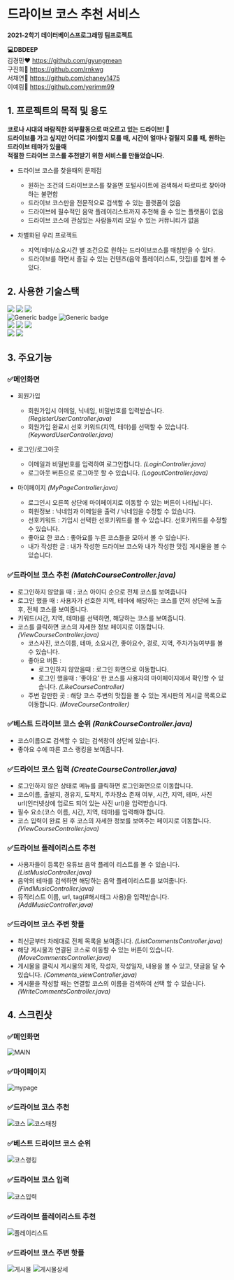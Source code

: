 # 드라이브 코스 추천 서비스
**2021-2학기 데이터베이스프로그래밍 팀프로젝트**  
  
**:computer:DBDEEP**  
김경민:heart: https://github.com/gyungmean  
구진희:purple_heart: https://github.com/rnkwg  
서채연:yellow_heart: https://github.com/chaney1475  
이예림:blue_heart: https://github.com/yerimm99  

## 1. 프로젝트의 목적 및 용도
**코로나 시대의 바람직한 외부활동으로 떠오르고 있는 드라이브! :car:  
드라이브를 가고 싶지만 어디로 가야할지 모를 때, 시간이 얼마나 걸릴지 모를 때, 원하는 드라이브 테마가 있을때  
적절한 드라이브 코스를 추천받기 위한 서비스를 만들었습니다.**

- 드라이브 코스를 찾을때의 문제점
 	- 원하는 조건의 드라이브코스를 찾을면 포털사이트에 검색해서 따로따로 찾아야하는 불편함
	- 드라이브 코스만을 전문적으로 검색할 수 있는 플랫폼이 없음 
	- 드라이브에 필수적인 음악 플레이리스트까지 추천해 줄 수 있는 플랫폼이 없음
	- 드라이브 코스에 관심있는 사람들끼리 모일 수 있는 커뮤니티가 없음

- 차별화된 우리 프로젝트
	- 지역/테마/소요시간 별 조건으로 원하는 드라이브코스를 매칭받을 수 있다.
	- 드라이브를 하면서 즐길 수 있는 컨텐츠(음악 플레이리스트, 맛집)를 함께 볼 수 있다.

## 2. 사용한 기술스택

<img src="https://img.shields.io/badge/Java-007396?style=for-the-badge&logo=java&logoColor=white"/> <img src="https://img.shields.io/badge/EclipseIDE-2C2255?style=for-the-badge&logo=eclipseIDE&logoColor=white"/>
<img src="https://img.shields.io/badge/oracle-F80000?style=for-the-badge&logo=oracle&logoColor=white"/>  
![Generic badge](http://img.shields.io/badge/ERWIN-509EE3?style=for-the-badge)
![Generic badge](http://img.shields.io/badge/mybatis-red?style=for-the-badge)  
<img src="https://img.shields.io/badge/HTML5-E34F26?style=for-the-badge&logo=HTML5&logoColor=white"/>
<img src="https://img.shields.io/badge/css3-1572B6?style=for-the-badge&logo=css3&logoColor=white"/>
<img src="https://img.shields.io/badge/JavaScript-F7DF1E?style=for-the-badge&logo=JavaScript&logoColor=black"/>  
<img src="https://img.shields.io/badge/googlemeet-00897B?style=for-the-badge&logo=googlemeet&logoColor=white"/>
<img src="https://img.shields.io/badge/github-181717?style=for-the-badge&logo=github&logoColor=white"/>


## 3. 주요기능
###  :white_check_mark:메인화면
- 회원가입
  - 회원가입시 이메일, 닉네임, 비밀번호를 입력받습니다. *(RegisterUserController.java)*
  - 회원가입 완료시 선호 키워드(지역, 테마)를 선택할 수 있습니다. *(KeywordUserController.java)*

- 로그인/로그아웃
  - 이메일과 비밀번호를 입력하여 로그인합니다. *(LoginController.java)*
  - 로그아웃 버튼으로 로그아웃 할 수 있습니다. *(LogoutController.java)*

- 마이페이지 *(MyPageController.java)*
  - 로그인시 오른쪽 상단에 마이페이지로 이동할 수 있는 버튼이 나타납니다.
  - 회원정보 : 닉네임과 이메일을 출력 / 닉네임을 수정할 수 있습니다.
  - 선호키워드 : 가입시 선택한 선호키워드를 볼 수 있습니다. 선호키워드를 수정할 수 있습니다.
  - 좋아요 한 코스 : 좋아요를 누른 코스들을 모아서 볼 수 있습니다.
  - 내가 작성한 글 : 내가 작성한 드라이브 코스와 내가 작성한 맛집 게시물을 볼 수 있습니다.

###  :white_check_mark:드라이브 코스 추천 *(MatchCourseController.java)*
- 로그인하지 않았을 때 : 코스 아이디 순으로 전체 코스를 보여줍니다
- 로그인 했을 때 : 사용자가 선호한 지역, 테마에 해당하는 코스를 먼저 상단에 노출 후, 전체 코스를 보여줍니다. 
- 키워드(시간, 지역, 테마)를 선택하면, 해당하는 코스를 보여줍니다. 
- 코스를 클릭하면 코스의 자세한 정보 페이지로 이동합니다. *(ViewCourseController.java)*
	- 코스사진, 코스이름, 테마, 소요시간, 좋아요수, 경로, 지역, 주차가능여부를 볼 수 있습니다.
	- 좋아요 버튼 : 
	  - 로그인하지 않았을때 : 로그인 화면으로 이동합니다.
	  - 로그인 했을때 : ‘좋아요’ 한 코스를 사용자의 마이페이지에서 확인할 수 있습니다. *(LikeCourseController)*
	- 주변 갈만한 곳 : 해당 코스 주변의 맛집을 볼 수 있는 게시판의 게시글 목록으로 이동합니다. *(MoveCourseController)*

###  :white_check_mark:베스트 드라이브 코스 순위 *(RankCourseController.java)*
- 코스이름으로 검색할 수 있는 검색창이 상단에 있습니다.
- 좋아요 수에 따른 코스 랭킹을 보여줍니다.

###  :white_check_mark:드라이브 코스 입력 *(CreateCourseController.java)*
- 로그인하지 않은 상태로 메뉴를 클릭하면 로그인화면으로 이동합니다.
- 코스이름, 출발지, 경유지, 도착지, 주차장소 존재 여부, 시간, 지역, 테마, 사진url(인터넷상에 업로드 되어 있는 사진 url)을 입력받습니다.
- 필수 요소(코스 이름, 시간, 지역, 테마)를 입력해야 합니다.
- 코스 입력이 완료 된 후 코스의 자세한 정보를 보여주는 페이지로 이동합니다. *(ViewCourseController.java)*

###  :white_check_mark:드라이브 플레이리스트 추천
- 사용자들이 등록한 유튜브 음악 플레이 리스트를 볼 수 있습니다. *(ListMusicController.java)*
- 음악의 테마를 검색하면 해당하는 음악 플레이리스트를 보여줍니다. *(FindMusicController.java)*
- 뮤직리스트 이름, url, tag(#해시태그 사용)을 입력받습니다. *(AddMusicController.java)*

###  :white_check_mark:드라이브 코스 주변 핫플
- 최신글부터 차례대로 전체 목록을 보여줍니다. *(ListCommentsController.java)*
- 해당 게시물과 연결된 코스로 이동할 수 있는 버튼이 있습니다. *(MoveCommentsController.java)*
- 게시물을 클릭시 게시물의 제목, 작성자, 작성일자, 내용을 볼 수 있고, 댓글을 달 수 있습니다. *(Comments_viewController.java)*
- 게시물을 작성할 때는 연결할 코스의 이름을 검색하여 선택 할 수 있습니다. *(WriteCommentsController.java)*


## 4. 스크린샷
###  :white_check_mark:메인화면
![MAIN](https://user-images.githubusercontent.com/70059000/155846838-44034812-7e49-40d2-a01b-c107ee35eee1.png)
###  :white_check_mark:마이페이지
![mypage](https://user-images.githubusercontent.com/70059000/155847333-7c83ff4e-c3ee-4837-89e9-27d499774c7f.png)
###  :white_check_mark:드라이브 코스 추천
![코스](https://user-images.githubusercontent.com/70059000/155846849-e9d25f0a-6dce-484e-80fe-6fd151f7f0a3.png)
![코스매칭](https://user-images.githubusercontent.com/70059000/155847295-25dbea23-901a-41fc-a414-b34e30bdfff9.png)
###  :white_check_mark:베스트 드라이브 코스 순위
![코스랭킹](https://user-images.githubusercontent.com/70059000/155846939-18b815c0-cef7-4702-86c9-d9dd4ca7fa12.png)
###  :white_check_mark:드라이브 코스 입력
![코스입력](https://user-images.githubusercontent.com/70059000/155846960-fdae975c-e5a7-4178-9145-0b73f0e48f85.png)
###  :white_check_mark:드라이브 플레이리스트 추천
![플레이리스트](https://user-images.githubusercontent.com/70059000/155846968-e21d8cb2-528e-43c4-bfc6-6ad25f692174.png)
###  :white_check_mark:드라이브 코스 주변 핫플
![게시물](https://user-images.githubusercontent.com/70059000/155847379-698ef3c6-34cf-4cd7-8121-c8d4e7cd0449.png)
![게시물상세](https://user-images.githubusercontent.com/70059000/155847247-67edea9e-d5d0-4434-98df-c2536197dc42.png)

